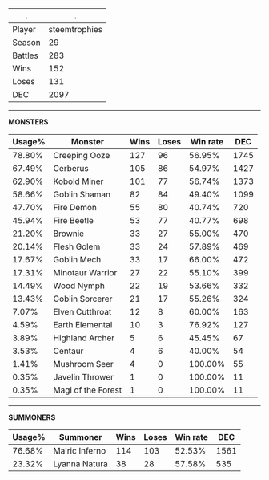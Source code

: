 .|.
|-|-
Player|steemtrophies
Season|29
Battles|283
Wins|152
Loses|131
DEC|2097

---
**MONSTERS**

Usage%|Monster|Wins|Loses|Win rate|DEC|
-|-|-|-|-|-|
78.80%|Creeping Ooze|127|96|56.95%|1745|
67.49%|Cerberus|105|86|54.97%|1427|
62.90%|Kobold Miner|101|77|56.74%|1373|
58.66%|Goblin Shaman|82|84|49.40%|1099|
47.70%|Fire Demon|55|80|40.74%|720|
45.94%|Fire Beetle|53|77|40.77%|698|
21.20%|Brownie|33|27|55.00%|470|
20.14%|Flesh Golem|33|24|57.89%|469|
17.67%|Goblin Mech|33|17|66.00%|472|
17.31%|Minotaur Warrior|27|22|55.10%|399|
14.49%|Wood Nymph|22|19|53.66%|332|
13.43%|Goblin Sorcerer|21|17|55.26%|324|
7.07%|Elven Cutthroat|12|8|60.00%|163|
4.59%|Earth Elemental|10|3|76.92%|127|
3.89%|Highland Archer|5|6|45.45%|67|
3.53%|Centaur|4|6|40.00%|54|
1.41%|Mushroom Seer|4|0|100.00%|55|
0.35%|Javelin Thrower|1|0|100.00%|11|
0.35%|Magi of the Forest|1|0|100.00%|11|

---
**SUMMONERS**

Usage%|Summoner|Wins|Loses|Win rate|DEC|
-|-|-|-|-|-|
76.68%|Malric Inferno|114|103|52.53%|1561|
23.32%|Lyanna Natura|38|28|57.58%|535|
